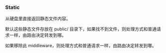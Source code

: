 ### Static

从硬盘里直接返回静态文件内容。

默认这些静态文件存放在 public/ 目录下，如果找不到文件，则处理方式和普通请求一样，由路由决定转发到哪。

如果移除此 middleware，则处理方式和普通请求一样，由路由决定转发到哪。
